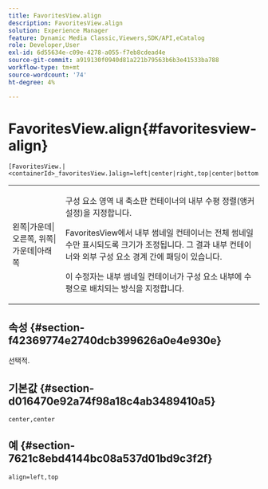 ```yaml
---
title: FavoritesView.align
description: FavoritesView.align
solution: Experience Manager
feature: Dynamic Media Classic,Viewers,SDK/API,eCatalog
role: Developer,User
exl-id: 6d55634e-c09e-4278-a055-f7eb8cdead4e
source-git-commit: a919130f0940d81a221b79563b6b3e41533ba788
workflow-type: tm+mt
source-wordcount: '74'
ht-degree: 4%

---
```


# FavoritesView.align{#favoritesview-align}

`[FavoritesView.|<containerId>_favoritesView.]align=left|center|right,top|center|bottom`

<table id="table_2B109D2F91E64B5382B31921C3780FA5"> 
 <tbody> 
  <tr> 
   <td colname="col1"> <p><span class="codeph"> 왼쪽|가운데|오른쪽, 위쪽|가운데|아래쪽</span> </p> </td> 
   <td colname="col2"> <p> 구성 요소 영역 내 축소판 컨테이너의 내부 수평 정렬(앵커 설정)을 지정합니다. </p> <p>FavoritesView에서 내부 썸네일 컨테이너는 전체 썸네일 수만 표시되도록 크기가 조정됩니다. 그 결과 내부 컨테이너와 외부 구성 요소 경계 간에 패딩이 있습니다. </p> <p>이 수정자는 내부 썸네일 컨테이너가 구성 요소 내부에 수평으로 배치되는 방식을 지정합니다. </p> </td> 
  </tr> 
 </tbody> 
</table>

## 속성 {#section-f42369774e2740dcb399626a0e4e930e}

선택적.

## 기본값 {#section-d016470e92a74f98a18c4ab3489410a5}

`center,center`

## 예 {#section-7621c8ebd4144bc08a537d01bd9c3f2f}

`align=left,top`
